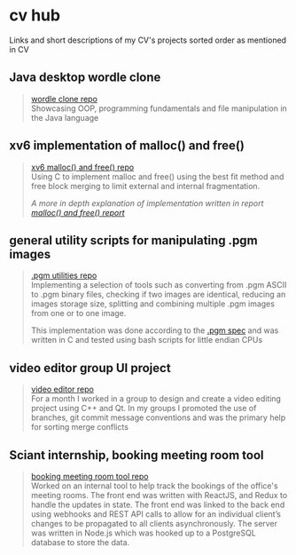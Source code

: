 # cv hub
Links and short descriptions of my CV's projects sorted order as mentioned in CV

## Java desktop wordle clone
> [wordle clone repo](todo)  
> Showcasing OOP, programming fundamentals and file manipulation in the Java language

## xv6 implementation of malloc() and free()
> [xv6 malloc() and free() repo](todo)  
> Using C to implement malloc and free() using the best fit method and free block merging to limit external and internal fragmentation.  
>   
> *A more in depth explanation of implementation written in report [malloc() and free() report](todo)*

## general utility scripts for manipulating .pgm images
> [.pgm utilities repo](todo)  
> Implementing a selection of tools such as converting from .pgm ASCII to .pgm binary files, checking if two images are identical, reducing an images storage size, splitting and combining multiple .pgm images from one or to one image.
>	 
> This implementation was done according to the [.pgm spec](https://netpbm.sourceforge.net/doc/pgm.html) and was written in C and tested using bash scripts for little endian CPUs

## video editor group UI project
> [video editor repo](todo)  
> For a month I worked in a group to design and create a video editing project using C++ and Qt. In my groups I promoted the use of branches, git commit message conventions and was the primary help for sorting merge conflicts

## Sciant internship, booking meeting room tool
> [booking meeting room tool repo](https://github.com/xypp3/BookingMeetingRoom)  
> Worked on an internal tool to help track the bookings of the office's meeting rooms. The front end was written with ReactJS, and Redux to handle the updates in state. The front end was linked to the back end using webhooks and REST API calls to allow for an individual client’s changes to be propagated to all clients asynchronously. The server was written in Node.js which was hooked up to a PostgreSQL database to store the data.

